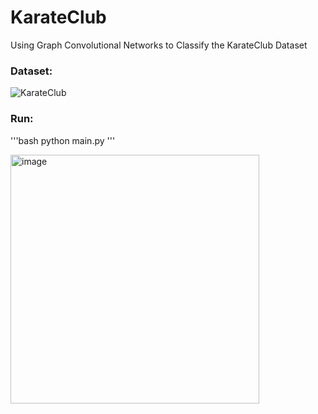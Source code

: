 # KarateClub
Using Graph Convolutional Networks to Classify the KarateClub Dataset

### Dataset:

![KarateClub](https://github.com/XiaShan1227/KarateClub/assets/67092235/ce9f794b-e893-4369-8417-51e7c11ff531)

### Run:
'''bash
python main.py
'''

<img width="398" alt="image" src="https://github.com/XiaShan1227/KarateClub/assets/67092235/7c32bf55-d4fc-4306-af34-294b4fc32b77">
